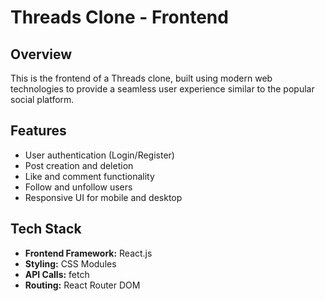
# Threads Clone - Frontend

## Overview
This is the frontend of a Threads clone, built using modern web technologies to provide a seamless user experience similar to the popular social platform.

## Features
- User authentication (Login/Register)
- Post creation and deletion
- Like and comment functionality
- Follow and unfollow users
- Responsive UI for mobile and desktop

## Tech Stack
- **Frontend Framework:** React.js
- **Styling:** CSS Modules
- **API Calls:** fetch
- **Routing:** React Router DOM


